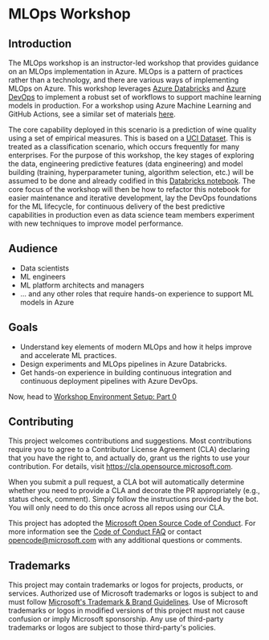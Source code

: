# MLOps Workshop

## Introduction
The MLOps workshop is an instructor-led workshop that provides guidance on an MLOps
implementation in Azure. MLOps is a pattern of practices rather than a technology, and there are various ways of implementing MLOps on Azure. This workshop leverages [Azure Databricks](https://learn.microsoft.com/en-us/azure/databricks/introduction/)
and [Azure DevOps](https://learn.microsoft.com/en-us/azure/devops/user-guide/what-is-azure-devops?view=azure-devops)
to implement a robust set of workflows to support machine learning models in production. For a workshop using Azure Machine Learning and GitHub Actions, see a similar set of materials [here](https://github.com/microsoft/MLOpsTemplate/).

The core capability deployed in this scenario is a prediction of wine quality using a set of empirical measures. This is based on a [UCI Dataset](https://archive.ics.uci.edu/dataset/186/wine+quality). This is treated as a classification scenario, which occurs frequently for many enterprises. For the purpose of this workshop, the key stages of exploring the data,
engineering predictive features (data engineering) and model building (training, hyperparameter tuning,
algorithm selection, etc.) will be assumed to be done and already codified in this [Databricks
notebook](https://learn.microsoft.com/en-us/azure/databricks/mlflow/end-to-end-example).
The core focus of the workshop will then be how to refactor this notebook for easier maintenance and iterative development, lay the DevOps foundations for the ML lifecycle, for continuous delivery of the best predictive capabilities in production even as data science team members experiment with new techniques to improve model performance.

## Audience
- Data scientists
- ML engineers
- ML platform architects and managers
- ... and any other roles that require hands-on experience to support ML models in Azure

## Goals
- Understand key elements of modern MLOps and how it helps improve and accelerate ML practices.
- Design experiments and MLOps pipelines in Azure Databricks.
- Get hands-on experience in building continuous integration and continuous deployment pipelines with Azure DevOps.


Now, head to [Workshop Environment Setup: Part 0](documents/part_0.md)


## Contributing
This project welcomes contributions and suggestions.  Most contributions require you to agree to a
Contributor License Agreement (CLA) declaring that you have the right to, and actually do, grant us
the rights to use your contribution. For details, visit https://cla.opensource.microsoft.com.

When you submit a pull request, a CLA bot will automatically determine whether you need to provide
a CLA and decorate the PR appropriately (e.g., status check, comment). Simply follow the instructions
provided by the bot. You will only need to do this once across all repos using our CLA.

This project has adopted the [Microsoft Open Source Code of Conduct](https://opensource.microsoft.com/codeofconduct/).
For more information see the [Code of Conduct FAQ](https://opensource.microsoft.com/codeofconduct/faq/) or
contact [opencode@microsoft.com](mailto:opencode@microsoft.com) with any additional questions or comments.

## Trademarks
This project may contain trademarks or logos for projects, products, or services. Authorized use of Microsoft 
trademarks or logos is subject to and must follow 
[Microsoft's Trademark & Brand Guidelines](https://www.microsoft.com/en-us/legal/intellectualproperty/trademarks/usage/general).
Use of Microsoft trademarks or logos in modified versions of this project must not cause confusion or imply Microsoft sponsorship.
Any use of third-party trademarks or logos are subject to those third-party's policies.
